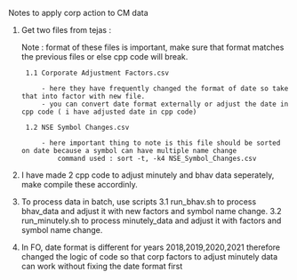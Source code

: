 
Notes to apply corp action to CM data


1. Get two files from tejas : 

	Note : format of these files is important, make sure that format matches the previous files or else cpp code will break.

		1.1 Corporate Adjustment Factors.csv
		
			- here they have frequently changed the format of date so take that into factor with new file.
			- you can convert date format externally or adjust the date in cpp code ( i have adjusted date in cpp code)
		
		1.2 NSE Symbol Changes.csv
		
			- here important thing to note is this file should be sorted on date because a symbol can have multiple name change
			 	command used : sort -t, -k4 NSE_Symbol_Changes.csv

2. I have made 2 cpp code to adjust minutely and bhav data seperately, make compile these accordinly.

3. To process data in batch, use scripts
	3.1 run_bhav.sh to process bhav_data and adjust it with new factors and symbol name change.
	3.2 run_minutely.sh to process minutely_data and adjust it with factors and symbol name change.


4. In FO, date format is different for years 2018,2019,2020,2021
	therefore changed the logic of code so that corp factors to adjust minutely data can work without fixing the date format first


